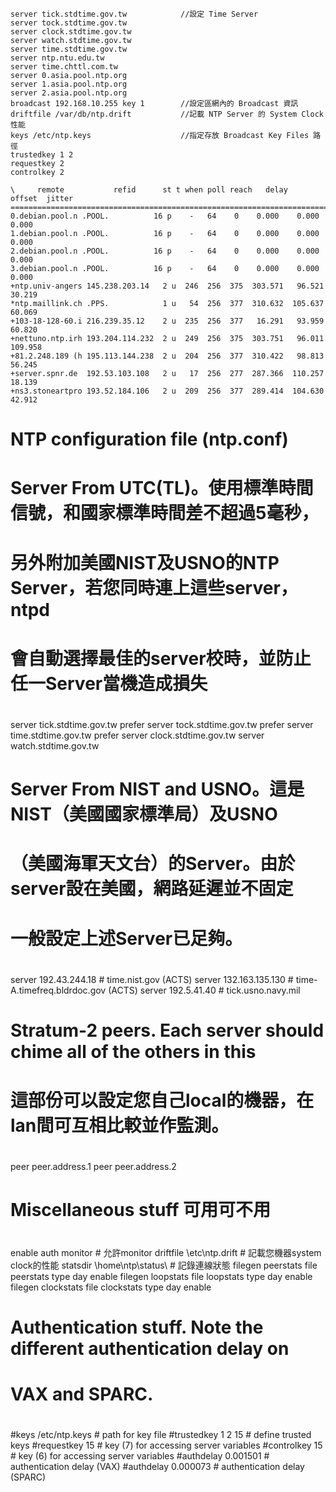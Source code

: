  ```shell
 server tick.stdtime.gov.tw            //設定 Time Server
 server tock.stdtime.gov.tw
 server clock.stdtime.gov.tw
 server watch.stdtime.gov.tw
 server time.stdtime.gov.tw       
 server ntp.ntu.edu.tw
 server time.chttl.com.tw
 server 0.asia.pool.ntp.org
 server 1.asia.pool.ntp.org
 server 2.asia.pool.ntp.org
 broadcast 192.168.10.255 key 1        //設定區網內的 Broadcast 資訊
 driftfile /var/db/ntp.drift           //記載 NTP Server 的 System Clock 性能
 keys /etc/ntp.keys                    //指定存放 Broadcast Key Files 路徑
 trustedkey 1 2
 requestkey 2
 controlkey 2
 ```
 ```shell
 \     remote           refid      st t when poll reach   delay   offset  jitter
==============================================================================
 0.debian.pool.n .POOL.          16 p    -   64    0    0.000    0.000   0.000
 1.debian.pool.n .POOL.          16 p    -   64    0    0.000    0.000   0.000
 2.debian.pool.n .POOL.          16 p    -   64    0    0.000    0.000   0.000
 3.debian.pool.n .POOL.          16 p    -   64    0    0.000    0.000   0.000
+ntp.univ-angers 145.238.203.14   2 u  246  256  375  303.571   96.521  30.219
*ntp.maillink.ch .PPS.            1 u   54  256  377  310.632  105.637  60.069
+103-18-128-60.i 216.239.35.12    2 u  235  256  377   16.291   93.959  60.820
+nettuno.ntp.irh 193.204.114.232  2 u  249  256  375  303.751   96.011 109.958
+81.2.248.189 (h 195.113.144.238  2 u  204  256  377  310.422   98.813  56.245
+server.spnr.de  192.53.103.108   2 u   17  256  277  287.366  110.257  18.139
+ns3.stoneartpro 193.52.184.106   2 u  209  256  377  289.414  104.630  42.912

``` 
 
 
 #
# NTP configuration file (ntp.conf)
#
# Server From UTC(TL)。使用標準時間信號，和國家標準時間差不超過5毫秒，
# 另外附加美國NIST及USNO的NTP Server，若您同時連上這些server，ntpd 
# 會自動選擇最佳的server校時，並防止任一Server當機造成損失
#
server tick.stdtime.gov.tw prefer
server tock.stdtime.gov.tw prefer
server time.stdtime.gov.tw prefer
server clock.stdtime.gov.tw
server watch.stdtime.gov.tw

#
# Server From NIST and USNO。這是NIST（美國國家標準局）及USNO
# （美國海軍天文台）的Server。由於server設在美國，網路延遲並不固定
# 一般設定上述Server已足夠。
#
server 192.43.244.18 # time.nist.gov (ACTS)
server 132.163.135.130 # time-A.timefreq.bldrdoc.gov (ACTS)
server 192.5.41.40 # tick.usno.navy.mil
#
# Stratum-2 peers. Each server should chime all of the others in this
# 這部份可以設定您自己local的機器，在lan間可互相比較並作監測。
#
peer peer.address.1
peer peer.address.2
#
# Miscellaneous stuff 可用可不用
#
enable auth monitor # 允許monitor
driftfile \etc\ntp.drift # 記載您機器system clock的性能
statsdir \home\ntp\status\ # 記錄連線狀態
filegen peerstats file peerstats type day enable
filegen loopstats file loopstats type day enable
filegen clockstats file clockstats type day enable
#
# Authentication stuff. Note the different authentication delay on
# VAX and SPARC.
#
#keys /etc/ntp.keys # path for key file
#trustedkey 1 2 15 # define trusted keys
#requestkey 15 # key (7) for accessing server variables
#controlkey 15 # key (6) for accessing server variables
#authdelay 0.001501 # authentication delay (VAX)
#authdelay 0.000073 # authentication delay (SPARC)
 
 
 
 
 
 
 
